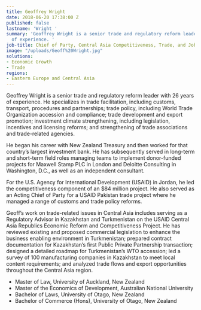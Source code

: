 ```yaml
---
title: Geoffrey Wright
date: 2018-06-20 17:38:00 Z
published: false
lastname: 'Wright '
summary: 'Geoffrey Wright is a senior trade and regulatory reform leader with 26 years
  of experience. '
job-title: Chief of Party, Central Asia Competitiveness, Trade, and Jobs Project
image: "/uploads/Geoff%20Wright.jpg"
solutions:
- Economic Growth
- Trade
regions:
- Eastern Europe and Central Asia
---
```


Geoffrey Wright is a senior trade and regulatory reform leader with 26 years of experience. He specializes in trade facilitation, including customs, transport, procedures and partnerships; trade policy, including World Trade Organization accession and compliance; trade development and export promotion; investment climate strengthening, including legislation, incentives and licensing reforms; and strengthening of trade associations and trade-related agencies. 

He began his career with New Zealand Treasury and then worked for that country’s largest investment bank. He has subsequently served in long-term and short-term field roles managing teams to implement donor-funded projects for Maxwell Stamp PLC in London and Deloitte Consulting in Washington, D.C., as well as an independent consultant. 

For the U.S. Agency for International Development (USAID) in Jordan, he led the competitiveness component of an $84 million project. He also served as an Acting Chief of Party for a USAID Pakistan trade project where he managed a range of customs and trade policy reforms.  

Geoff’s work on trade-related issues in Central Asia includes serving as a Regulatory Advisor in Kazakhstan and Turkmenistan on the USAID Central Asia Republics Economic Reform and Competitiveness Project. He has reviewed existing and proposed commercial legislation to enhance the business enabling environment in Turkmenistan; prepared contract documentation for Kazakhstan’s first Public Private Partnership transaction; designed a detailed roadmap for Turkmenistan’s WTO accession; led a survey of 100 manufacturing companies in Kazakhstan to meet local content requirements; and analyzed trade flows and export opportunities throughout the Central Asia region.

* Master of Law, University of Auckland, New Zealand
* Master of the Economics of Development, Australian National University
* Bachelor of Laws, University of Otago, New Zealand
* Bachelor of Commerce (Hons), University of Otago, New Zealand